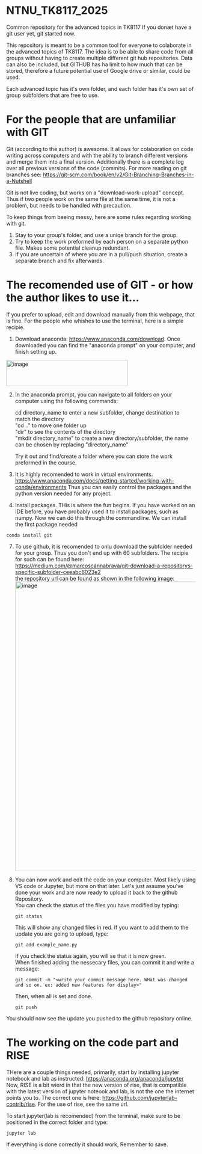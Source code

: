 # NTNU_TK8117_2025
Common repository for the advanced topics in TK8117
If you donæt have a git user yet, git started now. 

This repository is meant to be a common tool for everyone to colaborate in the advanced topics of TK8117. The idea is to be able to share code from all groups without having to create multiple different git hub repositories. Data can also be included, but GITHUB has ha limit to how much that can be stored, therefore a future potential use of Google drive or similar, could be used.

Each advanced topic has it's own folder, and each folder has it's own set of group subfolders that are free to use. 


# For the people that are unfamiliar with GIT

Git (according to the author) is awesome. It allows for colaboration on code writing across computers and with the ability to branch different versions and merge them into a final version. Additionally there is a complete log over all previous versions of the code (commits).
For more reading on git branches see: https://git-scm.com/book/en/v2/Git-Branching-Branches-in-a-Nutshell

Git is not live coding, but works on a "download-work-upload" concept. Thus if two people work on the same file at the same time, it is not a problem, but needs to be handled with precaution. 


To keep things from beeing messy, here are some rules regarding working with git.
1. Stay to your group's folder, and use a uniqe branch for the group. 
2. Try to keep the work preformed by each person on a separate python file. Makes some potential cleanup redundant.
3. If you are uncertain of where you are in a pull/push situation, create a separate branch and fix afterwards.


# The recomended use of GIT - or how the author likes to use it...

If you prefer to upload, edit and download manually from this webpage, that is fine. For the people who whishes to use the terminal, here is a simple recipie.

1. Download anaconda: https://www.anaconda.com/download. Once downloaded you can find the "anaconda prompt" on your computer, and finish setting up. 
<img width="323" height="69" alt="image" src="https://github.com/user-attachments/assets/2343f14f-7c18-43a9-b1e6-aa986ad3a9e3" />

2. In the anaconda prompt, you can navigate to all folders on your computer using the following commands:<br>

   cd directory_name   to enter a new subfolder, change destination to match the directory<br>
   "cd .." to move one folder up<br>
   "dir" to see the contents of the directory<br>
   "mkdir directory_name" to create a new directory/subfolder, the name can be chosen by replacing "directory_name"

   Try it out and find/create a folder where you can store the work preformed in the course.

4. It is highly recomended to work in virtual environments. https://www.anaconda.com/docs/getting-started/working-with-conda/environments
   Thus you can easily control the packages and the python version needed for any project.

5. Install packages. THis is where the fun begins. If you have worked on an IDE before, you have probably used it to install packages, such as numpy. Now we can do this through the commandline. We can install the first package needed<br>
```
conda install git
```
7. To use github,  it is recomended to onlu download the subfolder needed for your group. Thus you don't end up with 60 subfolders. The recipie for such can be found here: https://medium.com/@marcoscannabrava/git-download-a-repositorys-specific-subfolder-ceeabc6023e2
   <br> the repository url can be found as shown in the following image:
   <img width="1291" height="770" alt="image" src="https://github.com/user-attachments/assets/179755f4-6f93-49b7-9714-638c527a75ae" />

8. You can now work and edit the code on your computer. Most likely using VS code or Jupyter, but more on that later. Let's just assume you've done your work and are now ready to upload it back to the github Repository.
   <br> You can check the status of the files you have modified by typing:
   ```
   git status
   ```
   This will show any changed files in red.
   If you want to add them to the update you are going to upload, type:
   ```
   git add example_name.py
   ```
   If you check the status again, you will se that it is now green.<br>
   When finished adding the nessecary files, you can commit it and write a message:
   ```
   git commit -m "<write your commit message here. WHat was changed and so on. ex: added new features for display>"
   ```
   Then, when all is set and done.
   ```
   git push
   ```
You should now see the update you pushed to the github repository online. 


# The working on the code part and RISE
THere are a couple things needed, primarily, start by installing jupyter notebook and lab as instructed: https://anaconda.org/anaconda/jupyter
Now, RISE is a bit wierd in that the new version of rise, that is compatible with the latest version of jupyter noteook and lab, is not the one the internet points you to. The correct one is here: https://github.com/jupyterlab-contrib/rise.
For the use of rise, see the same url. 

To start jupyter(lab is recomended) from the terminal, make sure to be positioned in the correct folder and type:
```
jupyter lab
```
If everything is done correctly it should work, Remember to save. 
